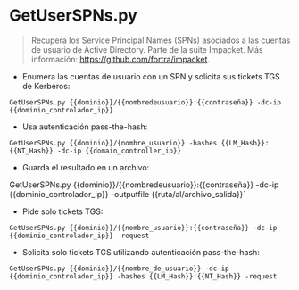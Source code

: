 # GetUserSPNs.py

> Recupera los Service Principal Names (SPNs) asociados a las cuentas de usuario de Active Directory.
> Parte de la suite Impacket.
> Más información: <https://github.com/fortra/impacket>.

- Enumera las cuentas de usuario con un SPN y solicita sus tickets TGS de Kerberos:

`GetUserSPNs.py {{dominio}}/{{nombredeusuario}}:{{contraseña}} -dc-ip {{dominio_controlador_ip}}`

- Usa autenticación pass-the-hash:

`GetUserSPNs.py {{dominio}}/{nombre_usuario}} -hashes {{LM_Hash}}:{{NT_Hash}} -dc-ip {{domain_controller_ip}}`

- Guarda el resultado en un archivo:

GetUserSPNs.py {{dominio}}/{{nombredeusuario}}:{{contraseña}} -dc-ip {{dominio_controlador_ip}} -outputfile {{ruta/al/archivo_salida}}`

- Pide solo tickets TGS:

`GetUserSPNs.py {{dominio}}/{{nombre_usuario}}:{{contraseña}} -dc-ip {{dominio_controlador_ip}} -request`

- Solicita solo tickets TGS utilizando autenticación pass-the-hash:

`GetUserSPNs.py {{dominio}}/{{nombre_de_usuario}} -dc-ip {{dominio_controlador_ip}} -hashes {{LM_Hash}}:{{NT_Hash}} -request`
